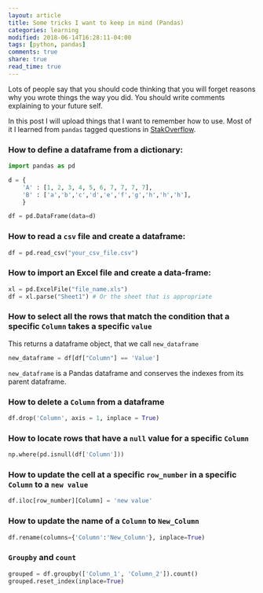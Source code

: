 ```yaml
---
layout: article
title: Some tricks I want to keep in mind (Pandas)
categories: learning
modified: 2018-06-14T16:28:11-04:00
tags: [python, pandas]
comments: true
share: true
read_time: true
---
```


Lots of people say that you should code thinking that you will forget reasons why you wrote things the way you did. You should write comments explaining to your future self.

In this post I will upload things that I want to remember how to use. Most of it I learned from `pandas` tagged questions in
[StakOverflow](https://stackoverflow.com/questions/tagged/pandas).


### How to define a dataframe from a dictionary:

```python
import pandas as pd

d = {
    'A' : [1, 2, 3, 4, 5, 6, 7, 7, 7, 7],     
    'B' : ['a','b','c','d','e','f','g','h','h','h'],
    }

df = pd.DataFrame(data=d)
```

### How to read a `csv` file and create a dataframe:

```python
df = pd.read_csv("your_csv_file.csv")
```

### How to import an Excel file and create a data-frame:

```python
xl = pd.ExcelFile("file_name.xls")
df = xl.parse("Sheet1") # Or the sheet that is appropriate
```


### How to select all the rows that match the condition that a specific `Column` takes a specific `value`

This returns a dataframe object, that we call `new_dataframe`
```python
new_dataframe = df[df["Column"] == 'Value']
```
`new_dataframe` is a Pandas dataframe and conserves the indexes from its parent dataframe.

### How to delete a `Column` from a dataframe

```python
df.drop('Column', axis = 1, inplace = True)
```

### How to locate rows that have a `null` value for a specific `Column`

```python
np.where(pd.isnull(df['Column']))
```

### How to update the cell at a specific `row_number` in a specific  `Column` to a `new value` 

```python
df.iloc[row_number][Column] = 'new value'
```

### How to update the name of a `Column` to `New_Column`

```python
df.rename(columns={'Column':'New_Column'}, inplace=True)
```

### `Groupby` and `count`

```python
grouped = df.groupby(['Column_1', 'Column_2']).count()
grouped.reset_index(inplace=True)
```

